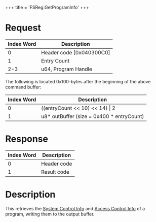 +++
title = 'FSReg:GetProgramInfo'
+++

# Request

| Index Word | Description                |
|------------|----------------------------|
| 0          | Header code \[0x040300C0\] |
| 1          | Entry Count                |
| 2-3        | u64, Program Handle        |

The following is located 0x100-bytes after the beginning of the above
command buffer:

| Index Word | Description                                 |
|------------|---------------------------------------------|
| 0          | ((entryCount \<\< 10) \<\< 14) \| 2         |
| 1          | u8\* outBuffer (size = 0x400 \* entryCount) |

# Response

| Index Word | Description |
|------------|-------------|
| 0          | Header code |
| 1          | Result code |

# Description

This retrieves the [System Control
Info](Exheader#system_control_info "wikilink") and [Access Control
Info](Exheader#access_control_info "wikilink") of a program, writing
them to the output buffer.
